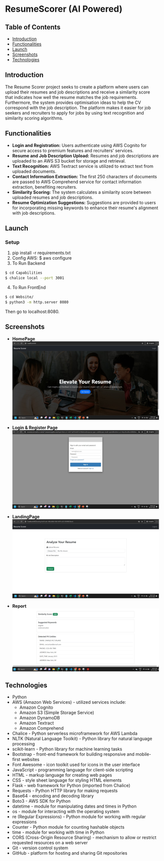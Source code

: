 # ResumeScorer (AI Powered)

## Table of Contents
- [Introduction](#introduction)
- [Functionalities](#functionalities)
- [Launch](#launch)
- [Screenshots](#screenshots)
- [Technologies](#technologies)

## Introduction
The Resume Scorer project seeks to create a platform where users can upload their resumes and job descriptions and receive a similarity score that indicates how well the resume matches the job requirements. Furthermore, the system provides optimisation ideas to help the CV correspond with the job description. The platform makes it easier for job seekers and recruiters to apply for jobs by using text recognition and similarity scoring algorithms.

## Functionalities
- **Login and Registration:** Users authenticate using AWS Cognito for secure access to premium features and recruiters' services.
- **Resume and Job Description Upload:** Resumes and job descriptions are uploaded to an AWS S3 bucket for storage and retrieval.
- **Text Recognition:** AWS Textract service is utilized to extract text from uploaded documents.
- **Contact Information Extraction:** The first 250 characters of documents are passed to AWS Comprehend service for contact information extraction, benefiting recruiters.
- **Similarity Scoring:** The system calculates a similarity score between uploaded resumes and job descriptions.
- **Resume Optimization Suggestions:** Suggestions are provided to users for incorporating missing keywords to enhance their resume's alignment with job descriptions.


## Launch

### Setup
1. pip install -r requirements.txt
2. Config AWS: $ aws configure
3. To Run Backend
	
```bash
$ cd Capabilities
$ chalice local --port 3001
```

4. To Run FrontEnd
	
```bash
$ cd Website/
$ python3 -m http.server 8080
```

Then go to localhost:8080.

## Screenshots
- **HomePage**
  ![HomePage](/Website/images/HomePage.jpeg)

- **Login & Register Page**
  ![Login & Register Page](/Website/images/LogInPage.jpeg)

- **LandingPage**
  ![LandingPage](/Website/images/LandingPage.jpeg)  

- **Report**
  ![Report](/Website/images/ScoreDisplay.jpeg)
  

## Technologies

- Python
- AWS (Amazon Web Services) - utilized services include:
  - Amazon Cognito
  - Amazon S3 (Simple Storage Service)
  - Amazon DynamoDB
  - Amazon Textract
  - Amazon Comprehend
- Chalice - Python serverless microframework for AWS Lambda
- NLTK (Natural Language Toolkit) - Python library for natural language processing
- scikit-learn - Python library for machine learning tasks
- Bootstrap - front-end framework for building responsive and mobile-first websites
- Font Awesome - icon toolkit used for icons in the user interface
- JavaScript - programming language for client-side scripting
- HTML - markup language for creating web pages
- CSS - style sheet language for styling HTML elements
- Flask - web framework for Python (imported from Chalice)
- Requests - Python HTTP library for making requests
- Base64 - encoding and decoding library
- Boto3 - AWS SDK for Python
- datetime - module for manipulating dates and times in Python
- os - module for interacting with the operating system
- re (Regular Expressions) - Python module for working with regular expressions
- Counter - Python module for counting hashable objects
- time - module for working with time in Python
- CORS (Cross-Origin Resource Sharing) - mechanism to allow or restrict requested resources on a web server
- Git - version control system
- GitHub - platform for hosting and sharing Git repositories


